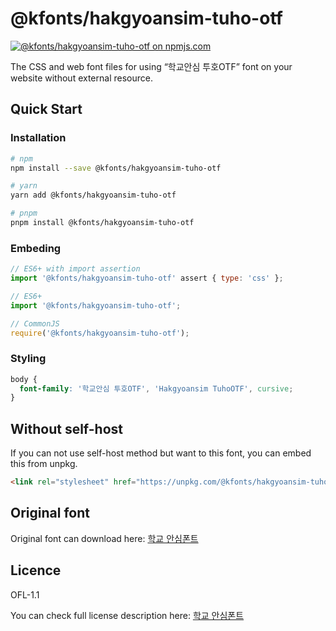 # @kfonts/hakgyoansim-tuho-otf

[![@kfonts/hakgyoansim-tuho-otf on npmjs.com](https://img.shields.io/npm/v/%40kfonts%2Fhakgyoansim-tuho-otf)](https://www.npmjs.com/package/@kfonts/hakgyoansim-tuho-otf)

The CSS and web font files for using &OpenCurlyDoubleQuote;학교안심 투호OTF&CloseCurlyDoubleQuote; font on your website without external resource.

## Quick Start

### Installation

```sh
# npm
npm install --save @kfonts/hakgyoansim-tuho-otf

# yarn
yarn add @kfonts/hakgyoansim-tuho-otf

# pnpm
pnpm install @kfonts/hakgyoansim-tuho-otf
```

### Embeding

```js
// ES6+ with import assertion
import '@kfonts/hakgyoansim-tuho-otf' assert { type: 'css' };

// ES6+
import '@kfonts/hakgyoansim-tuho-otf';

// CommonJS
require('@kfonts/hakgyoansim-tuho-otf');
```

### Styling

```css
body {
  font-family: '학교안심 투호OTF', 'Hakgyoansim TuhoOTF', cursive;
}
```

## Without self-host

If you can not use self-host method but want to this font, you can embed this from unpkg.

```html
<link rel="stylesheet" href="https://unpkg.com/@kfonts/hakgyoansim-tuho-otf/index.css" />
```

## Original font

Original font can download here: [학교 안심폰트](https://copyright.keris.or.kr/wft/fntDwnld)

## Licence

OFL-1.1

You can check full license description here: [학교 안심폰트](https://copyright.keris.or.kr/wft/fntDwnld)
